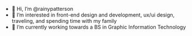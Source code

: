 - 👋 Hi, I’m @rainypatterson
- 👀 I’m interested in front-end design and development, ux/ui design, traveling, and spending time with my family
- 🌱 I’m currently working towards a BS in Graphic Information Technology

<!---
rainypatterson/rainypatterson is a ✨ special ✨ repository because its `README.md` (this file) appears on your GitHub profile.
You can click the Preview link to take a look at your changes.
--->
